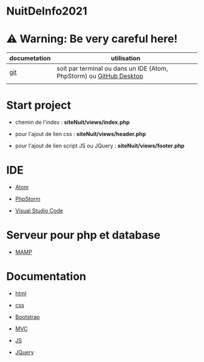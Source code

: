 # NuitDeInfo2021

# ⚠️ **Warning**: Be very careful here!

| documetation                        | utilisation                                                                                       |
|-------------------------------------|---------------------------------------------------------------------------------------------------|
| [git](https://git-scm.com/docs/git) | soit par terminal ou dans un IDE (Atom, PhpStorm) ou [GitHub Desktop](https://desktop.github.com) |
|                                     |                                                                                                   |

# Start project

- chemin de l'index : **siteNuit/views/index.php**

- pour l'ajout de lien css : **siteNuit/views/header.php**

- pour l'ajout de lien script JS ou JQuery : **siteNuit/views/footer.php**

# IDE

- [Atom](https://atom.io)

- [PhpStorm](https://www.jetbrains.com/fr-fr/phpstorm/download/)

- [Visual Studio Code](https://code.visualstudio.com/download)

# Serveur pour php et database

- [MAMP](https://www.mamp.info/en/downloads/)

# Documentation

- [html](https://developer.mozilla.org/fr/docs/Web/HTML)

- [css](https://developer.mozilla.org/fr/docs/Web/CSS/Reference)

- [Bootstrap](https://getbootstrap.com/docs/5.0/getting-started/introduction/)

- [MVC](https://openclassrooms.com/fr/courses/4670706-adoptez-une-architecture-mvc-en-php)

- [JS](https://developer.mozilla.org/fr/docs/Web/JavaScript)

- [JQuery](https://api.jquery.com)

